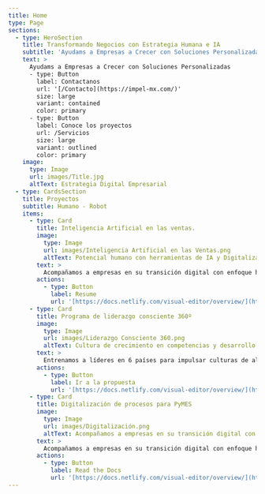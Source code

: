 ```yaml
---
title: Home
type: Page
sections:
  - type: HeroSection
    title: Transformando Negocios con Estrategia Humana e IA
    subtitle: 'Ayudams a Empresas a Crecer con Soluciones Personalizadas'
    text: >
      Ayudams a Empresas a Crecer con Soluciones Personalizadas
      - type: Button
        label: Contactanos
        url: '[/Contacto](https://impel-mx.com/)'
        size: large
        variant: contained
        color: primary
      - type: Button
        label: Conoce los proyectos
        url: /Servicios
        size: large
        variant: outlined
        color: primary
    image:
      type: Image
      url: images/Title.jpg
      altText: Estrategia Digital Empresarial
  - type: CardsSection
    title: Proyectos
    subtitle: Humano - Robot
    items:
      - type: Card
        title: Inteligencia Artificial en las ventas.
        image:
          type: Image
          url: images/Inteligencia Artificial en las Ventas.png
          altText: Potencial humano con herramientas de IA y Digitalización de procesos.
        text: >
          Acompañamos a empresas en su transición digital con enfoque humano.
        actions:
          - type: Button
            label: Resume
            url: '[https://docs.netlify.com/visual-editor/overview/](https://drive.google.com/file/d/1KuFdQ54Jj8OBJoIC4ciC3qqDnnLYxfJK/view?usp=sharing)'
      - type: Card
        title: Programa de liderazgo consciente 360º
        image:
          type: Image
          url: images/Liderazgo Consciente 360.png
          altText: Cultura de crecimiento en competencias y desarrollo
        text: >
          Entrenamos a líderes en 6 países para impulsar culturas de alto desempeño
        actions:
          - type: Button
            label: Ir a la propuesta
            url: '[https://docs.netlify.com/visual-editor/overview/](https://docs.google.com/presentation/d/1B-BGyZ2MHsaOOaeSJH42EsLgcP5-1EP_/edit?usp=sharing&ouid=109032553929236061440&rtpof=true&sd=true)'
      - type: Card
        title: Digitalización de procesos para PyMES
        image:
          type: Image
          url: images/Digitalización.png
          altText: Acompañamos a empresas en su transición digital con enfoque humano.
        text: >
          Acompañamos a empresas en su transición digital con enfoque humano.
        actions:
          - type: Button
            label: Read the Docs
            url: '[https://docs.netlify.com/visual-editor/overview/](https://docs.google.com/presentation/d/1HqmNvcFJd9mCxkdgLom-xzYB7E4TOYL1/edit?usp=sharing&ouid=109032553929236061440&rtpof=true&sd=true)'
---
```

